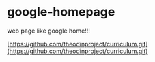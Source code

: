 # google-homepage
web page like google home!!!

[https://github.com/theodinproject/curriculum.git](https://github.com/theodinproject/curriculum.git)